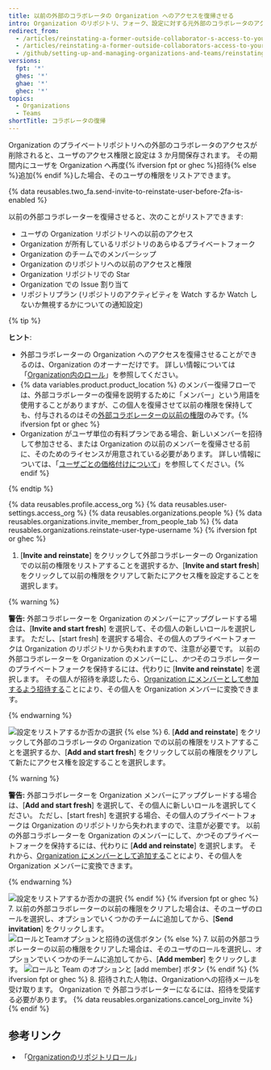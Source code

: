 ```yaml
---
title: 以前の外部のコラボレータの Organization へのアクセスを復帰させる
intro: Organization のリポジトリ、フォーク、設定に対する元外部のコラボレータのアクセス許可を元に戻すことができます。
redirect_from:
  - /articles/reinstating-a-former-outside-collaborator-s-access-to-your-organization
  - /articles/reinstating-a-former-outside-collaborators-access-to-your-organization
  - /github/setting-up-and-managing-organizations-and-teams/reinstating-a-former-outside-collaborators-access-to-your-organization
versions:
  fpt: '*'
  ghes: '*'
  ghae: '*'
  ghec: '*'
topics:
  - Organizations
  - Teams
shortTitle: コラボレータの復帰
---
```


Organization のプライベートリポジトリへの外部のコラボレータのアクセスが削除されると、ユーザのアクセス権限と設定は 3 か月間保存されます。 その期間内にユーザを Organization へ再度{% ifversion fpt or ghec %}招待{% else %}追加{% endif %}した場合、そのユーザの権限をリストアできます。

{% data reusables.two_fa.send-invite-to-reinstate-user-before-2fa-is-enabled %}

以前の外部コラボレーターを復帰させると、次のことがリストアできます:
 - ユーザの Organization リポジトリへの以前のアクセス
 - Organization が所有しているリポジトリのあらゆるプライベートフォーク
 - Organization のチームでのメンバーシップ
 - Organization のリポジトリへの以前のアクセスと権限
 - Organization リポジトリでの Star
 - Organization での Issue 割り当て
 - リポジトリプラン (リポジトリのアクティビティを Watch するか Watch しないか無視するかについての通知設定)

{% tip %}

**ヒント**:

 - 外部コラボレーターの Organization へのアクセスを復帰させることができるのは、Organization のオーナーだけです。 詳しい情報については「[Organization内のロール](/organizations/managing-peoples-access-to-your-organization-with-roles/roles-in-an-organization)」を参照してください。
 - {% data variables.product.product_location %} のメンバー復帰フローでは、外部コラボレーターの復帰を説明するために「メンバー」という用語を使用することがありますが、この個人を復帰させて以前の権限を保持しても、付与されるのはその[外部コラボレーターの以前の権限](/organizations/managing-peoples-access-to-your-organization-with-roles/roles-in-an-organization#outside-collaborators)のみです。{% ifversion fpt or ghec %}
 - Organization がユーザ単位の有料プランである場合、新しいメンバーを招待して参加させる、または Organization の以前のメンバーを復帰させる前に、そのためのライセンスが用意されている必要があります。 詳しい情報については、「[ユーザごとの価格付けについて](/articles/about-per-user-pricing)」を参照してください。{% endif %}

{% endtip %}

{% data reusables.profile.access_org %}
{% data reusables.user-settings.access_org %}
{% data reusables.organizations.people %}
{% data reusables.organizations.invite_member_from_people_tab %}
{% data reusables.organizations.reinstate-user-type-username %}
{% ifversion fpt or ghec %}
1. [**Invite and reinstate**] をクリックして外部コラボレーターの Organization での以前の権限をリストアすることを選択するか、[**Invite and start fresh**] をクリックして以前の権限をクリアして新たにアクセス権を設定することを選択します。

  {% warning %}

  **警告:** 外部コラボレーターを Organization のメンバーにアップグレードする場合は、[**Invite and start fresh**] を選択して、その個人の新しいロールを選択します。 ただし、[start fresh] を選択する場合、その個人のプライベートフォークは Organization のリポジトリから失われますので、注意が必要です。 以前の外部コラボレーターを Organization のメンバーにし、*かつ*そのコラボレーターのプライベートフォークを保持するには、代わりに [**Invite and reinstate**] を選択します。 その個人が招待を承認したら、[Organization にメンバーとして参加するよう招待する](/articles/converting-an-outside-collaborator-to-an-organization-member)ことにより、その個人を Organization メンバーに変換できます。

  {% endwarning %}

  ![設定をリストアするか否かの選択](/assets/images/help/organizations/choose_whether_to_restore_org_member_info.png)
{% else %}
6. [**Add and reinstate**] をクリックして外部のコラボレータの Organization での以前の権限をリストアすることを選択するか、[**Add and start fresh**] をクリックして以前の権限をクリアして新たにアクセス権を設定することを選択します。

  {% warning %}

  **警告:** 外部コラボレーターを Organization メンバーにアップグレードする場合は、[**Add and start fresh**] を選択して、その個人に新しいロールを選択してください。 ただし、[start fresh] を選択する場合、その個人のプライベートフォークは Organization のリポジトリから失われますので、注意が必要です。 以前の外部コラボレーターを Organization のメンバーにして、*かつ*そのプライベートフォークを保持するには、代わりに [**Add and reinstate**] を選択します。 それから、[Organization にメンバーとして追加する](/articles/converting-an-outside-collaborator-to-an-organization-member)ことにより、その個人を Organization メンバーに変換できます。

  {% endwarning %}

  ![設定をリストアするか否かの選択](/assets/images/help/organizations/choose_whether_to_restore_org_member_info_ghe.png)
{% endif %}
{% ifversion fpt or ghec %}
7. 以前の外部コラボレーターの以前の権限をクリアした場合は、そのユーザのロールを選択し、オプションでいくつかのチームに追加してから、[**Send invitation**] をクリックします。 ![ロールとTeamオプションと招待の送信ボタン](/assets/images/help/organizations/add-role-send-invitation.png)
{% else %}
7. 以前の外部コラボレーターの以前の権限をクリアした場合は、そのユーザのロールを選択し、オプションでいくつかのチームに追加してから、[**Add member**] をクリックします。 ![ロールと Team のオプションと [add member] ボタン](/assets/images/help/organizations/add-role-add-member.png)
{% endif %}
{% ifversion fpt or ghec %}
8. 招待された人物は、Organizationへの招待メールを受け取ります。 Organization で 外部コラボレーターになるには、招待を受諾する必要があります。 {% data reusables.organizations.cancel_org_invite %}
{% endif %}

## 参考リンク

- 「[Organizationのリポジトリロール](/organizations/managing-access-to-your-organizations-repositories/repository-roles-for-an-organization)」
